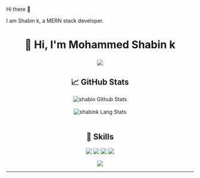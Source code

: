  Hi there 👋

I am Shabin k, 
a MERN stack developer. 

<h1 align="center">👋 Hi, I'm Mohammed Shabin k </h1>
<h3 align="center"> <img src="https://readme-typing-svg.herokuapp.com?color=0357F7&lines=MERN+Stack+Developer+%3A)" /> </h3>

<div align="center" width="50">
  
## &#x1f4c8; GitHub Stats
 
<img align="center" src="https://github-readme-stats.vercel.app/api?username=SHABIN-K&include_all_commits=true&count_private=true&show_icons=true&line_height=20&title_color=7A7ADB&icon_color=2234AE&text_color=D3D3D3&bg_color=0,000000,130F40" alt="shabin Github Stats">
</br>
</br>
<img align="center" src="https://github-readme-stats.vercel.app/api/top-langs/?username=SHABIN-K&layout=compact&theme=algolia" alt="shabink Lang Stats">
</br>
</br>






 ## 💼 Skills


![](https://img.shields.io/badge/Nodejs-informational?style=flat&logo=Node.js&logoColor=white&color=green)
![](https://img.shields.io/badge/ExpressJs-informational?style=flat&logo=Express&logoColor=white&color=green)
![](https://img.shields.io/badge/React-informational?style=flat&logo=react&logoColor=white)
![](https://img.shields.io/badge/MongoDB-informational?style=flat&logo=MongoDb&logoColor=white&color=green)

![](https://komarev.com/ghpvc/?username=shabin-k1000&color=blueviolet&style=flat)

</div>

-----

